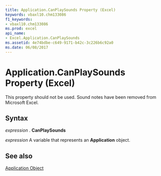 ```yaml
---
title: Application.CanPlaySounds Property (Excel)
keywords: vbaxl10.chm133086
f1_keywords:
- vbaxl10.chm133086
ms.prod: excel
api_name:
- Excel.Application.CanPlaySounds
ms.assetid: 4e74bdbe-c649-9171-b42c-3c226b6c92a0
ms.date: 06/08/2017
---
```



# Application.CanPlaySounds Property (Excel)

This property should not be used. Sound notes have been removed from Microsoft Excel.


## Syntax

 _expression_ . **CanPlaySounds**

 _expression_ A variable that represents an **Application** object.


## See also


[Application Object](Excel.Application(objec).md)

